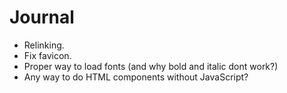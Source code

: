 # Journal

* Relinking.
* Fix favicon.
* Proper way to load fonts (and why bold and italic dont work?)
* Any way to do HTML components without JavaScript?
